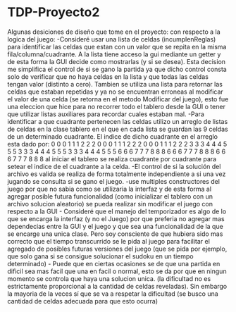 # TDP-Proyecto2
Algunas desiciones de diseño que tome en el proyecto:
 	 con respecto a la logica del juego:
   	 	-Consideré usar una lista  de celdas (incumplenReglas) para identificar las celdas que estan con un valor
   	 	que se repita en la misma fila/columna/cuadrante. A la lista tiene acceso la gui mediante un getter y de 
   		 esta forma la GUI decide como mostrarlas (y si se desea). Esta decision me simplifica el control de si se 
    		gano la partida ya que dicho control consta solo de verificar que no haya celdas en la lista y que todas 
    		las celdas tengan valor (distinto a cero).
    		Tambien se utiliza una lista para retornar las celdas que estaban repetidas y ya no se encuentran erroneas 
    		al modificar el valor de una celda (se retorna en el metodo Modificar del juego), esto fue una eleccion que hice
		para no recorrer todo el tablero desde la GUI o tener que utilizar listas auxiliares para recordar cuales estaban mal.
    		-Para identificar a que cuadrante pertenecen las celdas utilizo un arreglo de listas de celdas en la clase 
    		tablero en el que en cada lista se guardan las 9 celdas de un determinado cuadrante. El indice de dicho 
   		cuadrante en el arreglo esta dado por:
      		 0 0 0 1 1 1 2 2 2
     		 0 0 0 1 1 1 2 2 2
     		 0 0 0 1 1 1 2 2 2
     		 3 3 3 4 4 4 5 5 5
      		 3 3 3 4 4 4 5 5 5
     		 3 3 3 4 4 4 5 5 5
      		 6 6 6 7 7 7 8 8 8
     		 6 6 6 7 7 7 8 8 8
      		 6 6 6 7 7 7 8 8 8
   		 al iniciar el tablero se realiza cuadrante por cuadrante para setear el indice de el cuadrante a la celda.
   		 -El control de si la solución del archivo es valida se realiza de forma totalmente independiente a si una vez
    		jugando se consulta si se gano el juego.
		-use multiples constructores del juego por que no sabia como se utilizaria la interfaz y de esta forma al agregar
		posible futura funcionalidad (como inicializar el tablero con un archivo solucion aleatorio) se pueda realizar sin 
		modificar el juego
 	con respecto a la GUI
  		  - Consideré que el manejo del temporizador es algo de lo que se encarga la interfaz (y no el Juego) por que
    		preferia no agregar mas dependecias entre la GUI y el juego y que sea una funcionalidad de la que se encarge
     		una unica clase. Pero soy consciente de que hubiera sido mas correcto que el tiempo transcurrido se le
		pida al juego para facilitar el agregado de posibles futuras versiones del juego (que se pida por ejemplo, que solo
		gana si se consigue solucionar el sudoku en un tiempo determinado)
		 - Puede que en ciertas ocasiones se de que una partida en dificil sea mas facil que una en facil o normal, esto se 
		da por que en ningun momento se controla que haya una solucion unica. (la dificultad no es estrictamente 
		proporcional a la cantidad de celdas reveladas). Sin embargo la mayoria de la veces sí que se va a respetar la dificultad
		(se busco una cantidad de celdas adecuada para que esto ocurra)
    
